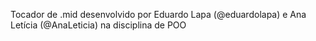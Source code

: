 Tocador de .mid desenvolvido por Eduardo Lapa (@eduardolapa) e Ana Letícia (@AnaLeticia) na disciplina de POO
